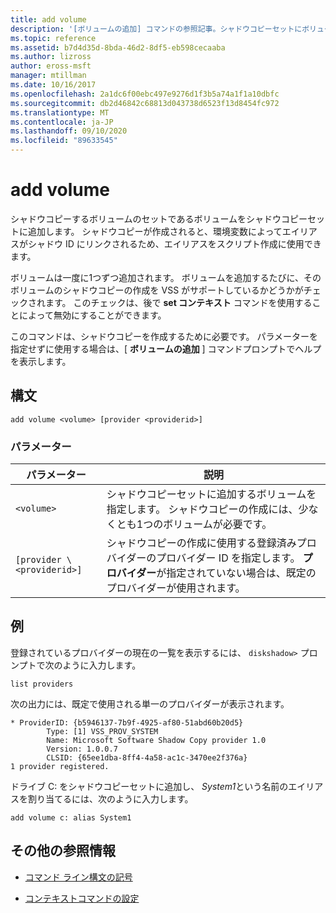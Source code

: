 ```yaml
---
title: add volume
description: '[ボリュームの追加] コマンドの参照記事。シャドウコピーセットにボリュームを追加します。これはシャドウコピーするボリュームのセットです。'
ms.topic: reference
ms.assetid: b7d4d35d-8bda-46d2-8df5-eb598cecaaba
ms.author: lizross
author: eross-msft
manager: mtillman
ms.date: 10/16/2017
ms.openlocfilehash: 2a1dc6f00ebc497e9276d1f3b5a74a1f1a10dbfc
ms.sourcegitcommit: db2d46842c68813d043738d6523f13d8454fc972
ms.translationtype: MT
ms.contentlocale: ja-JP
ms.lasthandoff: 09/10/2020
ms.locfileid: "89633545"
---
```

# <a name="add-volume"></a>add volume

シャドウコピーするボリュームのセットであるボリュームをシャドウコピーセットに追加します。 シャドウコピーが作成されると、環境変数によってエイリアスがシャドウ ID にリンクされるため、エイリアスをスクリプト作成に使用できます。

ボリュームは一度に1つずつ追加されます。 ボリュームを追加するたびに、そのボリュームのシャドウコピーの作成を VSS がサポートしているかどうかがチェックされます。 このチェックは、後で **set コンテキスト** コマンドを使用することによって無効にすることができます。

このコマンドは、シャドウコピーを作成するために必要です。 パラメーターを指定せずに使用する場合は、[ **ボリュームの追加** ] コマンドプロンプトでヘルプを表示します。

## <a name="syntax"></a>構文

```
add volume <volume> [provider <providerid>]
```

### <a name="parameters"></a>パラメーター

| パラメーター | 説明 |
| --------- | ----------- |
| `<volume>` | シャドウコピーセットに追加するボリュームを指定します。 シャドウコピーの作成には、少なくとも1つのボリュームが必要です。 |
| `[provider \<providerid>]` | シャドウコピーの作成に使用する登録済みプロバイダーのプロバイダー ID を指定します。 **プロバイダー**が指定されていない場合は、既定のプロバイダーが使用されます。 |

## <a name="examples"></a>例

登録されているプロバイダーの現在の一覧を表示するには、 `diskshadow>` プロンプトで次のように入力します。

```
list providers
```

次の出力には、既定で使用される単一のプロバイダーが表示されます。

```
* ProviderID: {b5946137-7b9f-4925-af80-51abd60b20d5}
        Type: [1] VSS_PROV_SYSTEM
        Name: Microsoft Software Shadow Copy provider 1.0
        Version: 1.0.0.7
        CLSID: {65ee1dba-8ff4-4a58-ac1c-3470ee2f376a}
1 provider registered.
```

ドライブ C: をシャドウコピーセットに追加し、 *System1*という名前のエイリアスを割り当てるには、次のように入力します。

```
add volume c: alias System1
```

## <a name="additional-references"></a>その他の参照情報

- [コマンド ライン構文の記号](command-line-syntax-key.md)

- [コンテキストコマンドの設定](set-context.md)
